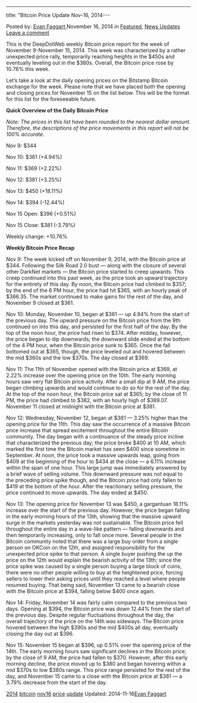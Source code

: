 ---
title: "Bitcoin Price Update Nov-16, 2014---

<article class="post-listing post-8297 post type-post status-publish format-standard has-post-thumbnail hentry  tag-1779 tag-bitcoin tag-nov16 tag-price tag-update">
Posted by: <a href="https://www.deepdotweb.com/author/evanfaggart/" title="">Evan Faggart </a></span>
<span>November 16, 2014</span>
<span>in <a href="https://www.deepdotweb.com/category/deepdot-news/" rel="category tag">Featured</a>, <a href="https://www.deepdotweb.com/category/news-updates/" rel="category tag">News Updates</a></span>
<a href="/2014/11/16/bitcoin-price-update-nov-16-2014/#respond">Leave a comment</a></span>
</p>
<div class="clear"></div>
<div class="entry">
<p>This is the DeepDotWeb weekly Bitcoin price report for the week of November 9-November 15, 2014. This week was characterized by a rather unexpected price rally, temporarily reaching heights in the $450s and eventually leveling out in the $380s. Overall, the Bitcoin price rose by 10.76% this week.</p>
<p>Let’s take a look at the daily opening prices on the Bitstamp Bitcoin exchange for the week. Please note that we have placed both the opening and closing prices for November 15 on the list below. This will be the format for this list for the foreseeable future.</p>
<p><strong>Quick Overview of the Daily Bitcoin Price</strong></p>
<p><em>Note: The prices in this list have been rounded to the nearest dollar amount. Therefore, the descriptions of the price movements in this report will not be 100% accurate. </em></p>
<p>Nov 9: $344</p>
<p>Nov 10: $361 (+4.94%)</p>
<p>Nov 11: $369 (+2.22%)</p>
<p>Nov 12: $381 (+3.25%)</p>
<p>Nov 13: $450 (+18.11%)</p>
<p>Nov 14: $394 (-12.44%)</p>
<p>Nov 15 Open: $396 (+0.51%)</p>
<p>Nov 15 Close: $381 (-3.79%)</p>
<p>Weekly change: +10.76%</p>
<p><strong>Weekly Bitcoin Price Recap</strong></p>
<p>Nov 9: The week kicked off on November 9, 2014, with the Bitcoin price at $344. Following the Silk Road 2.0 bust &#8212; along with the closure of several other DarkNet markets &#8212; the Bitcoin price started to creep upwards. This creep continued into this past week, as the price took an upward trajectory for the entirety of this day. By noon, the Bitcoin price had climbed to $357; by the end of the 6 PM hour, the price had hit $365, with an hourly peak of $366.35. The market continued to make gains for the rest of the day, and November 9 closed at $361.</p>
<p>Nov 10: Monday, November 10, began at $361 &#8212; up 4.94% from the start of the previous day. The upward pressure on the Bitcoin price from the 9th continued on into this day, and persisted for the first half of the day. By the top of the noon hour, the price had risen to $374. After midday, however, the price began to dip downwards; the downward slide ended at the bottom of the 4 PM hour, when the Bitcoin price sunk to $365. Once the fall bottomed out at $365, though, the price leveled out and hovered between the mid $360s and the low $370s. The day closed at $369.</p>
<p>Nov 11: The 11th of November opened with the Bitcoin price at $369, at 2.22% increase over the opening price on the 10th. The early morning hours saw very flat Bitcoin price activity. After a small dip at 9 AM, the price began climbing upwards and would continue to do so for the rest of the day. At the top of the noon hour, the Bitcoin price sat at $365; by the close of 11 PM, the price had climbed to $382, with an hourly high of $389.07. November 11 closed at midnight with the Bitcoin price at $381.</p>
<p>Nov 12: Wednesday, November 12, began at $381 &#8212; 3.25% higher than the opening price for the 11th. This day saw the occurrence of a massive Bitcoin price increase that spread excitement throughout the entire Bitcoin community. The day began with a continuance of the steady price incline that characterized the previous day; the price broke $400 at 10 AM, which marked the first time the Bitcoin market has seen $400 since sometime in September. At noon, the price took a massive upwards leap, going from $409 at the beginning of the hour to $434 at the close &#8212; a 6.11% increase within the span of one hour. This large jump was immediately answered by a brief wave of selling volume. This downward pressure was not equal to the preceding price spike though, and the Bitcoin price had only fallen to $419 at the bottom of the hour. After the reactionary selling pressure, the price continued to move upwards. The day ended at $450.</p>
<p>Nov 13: The opening price for November 13 was $450, a gargantuan 18.11% increase over the start of the previous day. However, the price began falling in the early morning hours of the 13th, showing that the massive upward surge in the markets yesterday was not sustainable. The Bitcoin price fell throughout the entire day in a wave-like pattern &#8212; falling downwards and then temporarily increasing, only to fall once more. Several people in the Bitcoin community noted that there was a large buy order from a single person on OKCoin on the 12th, and assigned responsibility for the unexpected price spike to that person. A single buyer pushing the up the price on the 12th would explain the bearish activity of the 13th; since the price spike was caused by a single person buying a large block of coins, there were no other people willing to buy at the heightened price, forcing sellers to lower their asking prices until they reached a level where people resumed buying. That being said, November 13 came to a bearish close with the Bitcoin price at $394, falling below $400 once again.</p>
<p>Nov 14: Friday, November 14 was fairly calm compared to the previous two days. Opening at $394, the Bitcoin price was down 12.44% from the start of the previous day. Despite regular fluctuations throughout the day, the overall trajectory of the price on the 14th was sideways. The Bitcoin price hovered between the high $390s and the mid $400s all day, eventually closing the day out at $396.</p>
<p>Nov 15: November 15 began at $396, up 0.51% over the opening price of the 14th. The early morning hours saw significant declines in the Bitcoin price; by the close of 9 AM, the price had fallen to $370. However, after this early morning decline, the price moved up to $380 and began hovering within a mid $370s to low $380s range. This price range persisted for the rest of the day, and November 15 came to a close with the Bitcoin price at $381 &#8212; a 3.79% decrease from the start of the day.</p>
</div>
<a href="https://www.deepdotweb.com/tag/2014/" rel="tag">2014</a> <a href="https://www.deepdotweb.com/tag/bitcoin/" rel="tag">bitcoin</a> <a href="https://www.deepdotweb.com/tag/nov16/" rel="tag">nov16</a> <a href="https://www.deepdotweb.com/tag/price/" rel="tag">price</a> <a href="https://www.deepdotweb.com/tag/update/" rel="tag">update</a></span> 
Updated: 2014-11-16<a href="https://www.deepdotweb.com/author/evanfaggart/" title="Posts by Evan Faggart" rel="author">Evan Faggart</a></strong></div>
    
